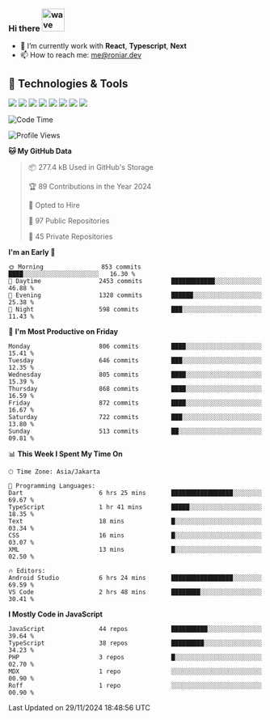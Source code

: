 ### Hi there <img src="https://i.ibb.co/q0Hx1KK/wave.gif" alt="wave" width="45px">

- 🌱 I’m currently work with **React**, **Typescript**, **Next**
- 📫 How to reach me: me@roniar.dev

## 🔧 Technologies & Tools

![](https://img.shields.io/badge/OS-Linux-informational?style=flat&logo=linux&logoColor=white&color=2bbc8a)
![](https://img.shields.io/badge/OS-Windows-informational?style=flat&logo=windows&logoColor=white&color=2bbc8a)
![](https://img.shields.io/badge/Code-JavaScript-informational?style=flat&logo=javascript&logoColor=white&color=2bbc8a)
![](https://img.shields.io/badge/Code-Golang-informational?style=flat&logo=go&logoColor=white&color=2bbc8a)
![](https://img.shields.io/badge/Code-React-informational?style=flat&logo=react&logoColor=white&color=2bbc8a)
![](https://img.shields.io/badge/Code-Next-informational?style=flat&logo=next.js&logoColor=white&color=2bbc8a)
![](https://img.shields.io/badge/Shell-Bash-informational?style=flat&logo=gnu-bash&logoColor=white&color=2bbc8a)
![](https://img.shields.io/badge/Tools-Docker-informational?style=flat&logo=docker&logoColor=white&color=2bbc8a)

<!--START_SECTION:waka-->
![Code Time](http://img.shields.io/badge/Code%20Time-2%2C133%20hrs%2021%20mins-blue)

![Profile Views](http://img.shields.io/badge/Profile%20Views-0-blue)

**🐱 My GitHub Data** 

> 📦 277.4 kB Used in GitHub's Storage 
 > 
> 🏆 89 Contributions in the Year 2024
 > 
> 💼 Opted to Hire
 > 
> 📜 97 Public Repositories 
 > 
> 🔑 45 Private Repositories 
 > 
**I'm an Early 🐤** 

```text
🌞 Morning                853 commits         ████░░░░░░░░░░░░░░░░░░░░░   16.30 % 
🌆 Daytime                2453 commits        ████████████░░░░░░░░░░░░░   46.88 % 
🌃 Evening                1328 commits        ██████░░░░░░░░░░░░░░░░░░░   25.38 % 
🌙 Night                  598 commits         ███░░░░░░░░░░░░░░░░░░░░░░   11.43 % 
```
📅 **I'm Most Productive on Friday** 

```text
Monday                   806 commits         ████░░░░░░░░░░░░░░░░░░░░░   15.41 % 
Tuesday                  646 commits         ███░░░░░░░░░░░░░░░░░░░░░░   12.35 % 
Wednesday                805 commits         ████░░░░░░░░░░░░░░░░░░░░░   15.39 % 
Thursday                 868 commits         ████░░░░░░░░░░░░░░░░░░░░░   16.59 % 
Friday                   872 commits         ████░░░░░░░░░░░░░░░░░░░░░   16.67 % 
Saturday                 722 commits         ███░░░░░░░░░░░░░░░░░░░░░░   13.80 % 
Sunday                   513 commits         ██░░░░░░░░░░░░░░░░░░░░░░░   09.81 % 
```


📊 **This Week I Spent My Time On** 

```text
🕑︎ Time Zone: Asia/Jakarta

💬 Programming Languages: 
Dart                     6 hrs 25 mins       █████████████████░░░░░░░░   69.67 % 
TypeScript               1 hr 41 mins        █████░░░░░░░░░░░░░░░░░░░░   18.35 % 
Text                     18 mins             █░░░░░░░░░░░░░░░░░░░░░░░░   03.34 % 
CSS                      16 mins             █░░░░░░░░░░░░░░░░░░░░░░░░   03.07 % 
XML                      13 mins             █░░░░░░░░░░░░░░░░░░░░░░░░   02.50 % 

🔥 Editors: 
Android Studio           6 hrs 24 mins       █████████████████░░░░░░░░   69.59 % 
VS Code                  2 hrs 48 mins       ████████░░░░░░░░░░░░░░░░░   30.41 % 
```

**I Mostly Code in JavaScript** 

```text
JavaScript               44 repos            ██████████░░░░░░░░░░░░░░░   39.64 % 
TypeScript               38 repos            █████████░░░░░░░░░░░░░░░░   34.23 % 
PHP                      3 repos             █░░░░░░░░░░░░░░░░░░░░░░░░   02.70 % 
MDX                      1 repo              ░░░░░░░░░░░░░░░░░░░░░░░░░   00.90 % 
Roff                     1 repo              ░░░░░░░░░░░░░░░░░░░░░░░░░   00.90 % 
```




 Last Updated on 29/11/2024 18:48:56 UTC
<!--END_SECTION:waka-->
